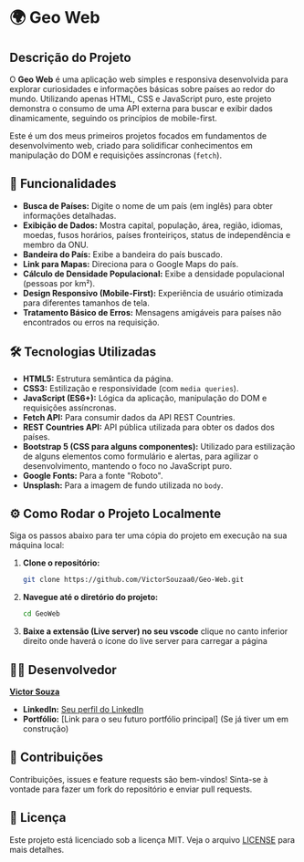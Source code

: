 # 🌍 Geo Web

## Descrição do Projeto

O **Geo Web** é uma aplicação web simples e responsiva desenvolvida para explorar curiosidades e informações básicas sobre países ao redor do mundo. Utilizando apenas HTML, CSS e JavaScript puro, este projeto demonstra o consumo de uma API externa para buscar e exibir dados dinamicamente, seguindo os princípios de mobile-first.

Este é um dos meus primeiros projetos focados em fundamentos de desenvolvimento web, criado para solidificar conhecimentos em manipulação do DOM e requisições assíncronas (`fetch`).

## 🚀 Funcionalidades

* **Busca de Países:** Digite o nome de um país (em inglês) para obter informações detalhadas.
* **Exibição de Dados:** Mostra capital, população, área, região, idiomas, moedas, fusos horários, países fronteiriços, status de independência e membro da ONU.
* **Bandeira do País:** Exibe a bandeira do país buscado.
* **Link para Mapas:** Direciona para o Google Maps do país.
* **Cálculo de Densidade Populacional:** Exibe a densidade populacional (pessoas por km²).
* **Design Responsivo (Mobile-First):** Experiência de usuário otimizada para diferentes tamanhos de tela.
* **Tratamento Básico de Erros:** Mensagens amigáveis para países não encontrados ou erros na requisição.

## 🛠️ Tecnologias Utilizadas

* **HTML5:** Estrutura semântica da página.
* **CSS3:** Estilização e responsividade (com `media queries`).
* **JavaScript (ES6+):** Lógica da aplicação, manipulação do DOM e requisições assíncronas.
* **Fetch API:** Para consumir dados da API REST Countries.
* **REST Countries API:** API pública utilizada para obter os dados dos países.
* **Bootstrap 5 (CSS para alguns componentes):** Utilizado para estilização de alguns elementos como formulário e alertas, para agilizar o desenvolvimento, mantendo o foco no JavaScript puro.
* **Google Fonts:** Para a fonte "Roboto".
* **Unsplash:** Para a imagem de fundo utilizada no `body`.

## ⚙️ Como Rodar o Projeto Localmente

Siga os passos abaixo para ter uma cópia do projeto em execução na sua máquina local:

1.  **Clone o repositório:**
    ```bash
    git clone https://github.com/VictorSouzaa0/Geo-Web.git
    ```
2.  **Navegue até o diretório do projeto:**
    ```bash
    cd GeoWeb
    ```
3. **Baixe a extensão (Live server) no seu vscode**
    clique no canto inferior direito onde haverá o ícone do live server para carregar a página

## 🧑‍💻 Desenvolvedor

[**Victor Souza**](https://github.com/VictorSouzaa0)
* **LinkedIn:** [Seu perfil do LinkedIn](https://www.linkedin.com/in/SEU_PERFIL_LINKEDIN/)
* **Portfólio:** [Link para o seu futuro portfólio principal] (Se já tiver um em construção)

## 🤝 Contribuições

Contribuições, issues e feature requests são bem-vindos! Sinta-se à vontade para fazer um fork do repositório e enviar pull requests.

## 📝 Licença

Este projeto está licenciado sob a licença MIT. Veja o arquivo [LICENSE](LICENSE) para mais detalhes.
